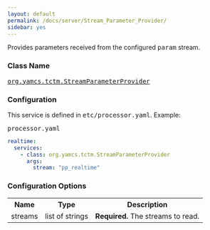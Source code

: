 ```yaml
---
layout: default
permalink: /docs/server/Stream_Parameter_Provider/
sidebar: yes
---
```


Provides parameters received from the configured <tt>param</tt> stream.

### Class Name
[<tt>org.yamcs.tctm.StreamParameterProvider</tt>](https://javadoc.io/page/org.yamcs/yamcs-core/latest/org/yamcs/tctm/StreamParameterProvider.html)

### Configuration

This service is defined in <tt>etc/processor.yaml</tt>. Example:

<pre class="r header">processor.yaml</pre>
```yaml
realtime:
  services:
    - class: org.yamcs.tctm.StreamParameterProvider
      args:
        stream: "pp_realtime"
```

### Configuration Options

<table class="inline">
  <tr>
    <th>Name</th>
    <th>Type</th>
    <th>Description</th>
  </tr>
  <tr>
    <td class="code">streams</td>
    <td class="code">list of strings</td>
    <td><strong>Required.</strong> The streams to read.</td>
  </tr>
</table>
